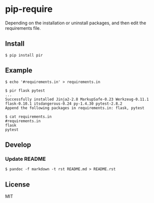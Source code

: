 # pip-require

Depending on the installation or uninstall packages, and then edit the requirements file.

## Install

```
$ pip install pir
```

## Example

```
$ echo '#requirements.in' > requirements.in

$ pir flask pytest
...
Successfully installed Jinja2-2.8 MarkupSafe-0.23 Werkzeug-0.11.1 flask-0.10.1 itsdangerous-0.24 py-1.4.30 pytest-2.8.2
Append the following packages in requirements.in: flask, pytest

$ cat requirements.in
#requirements.in
flask
pytest
```

## Develop

### Update README

```
$ pandoc -f markdown -t rst README.md > README.rst
```

## License
MIT

